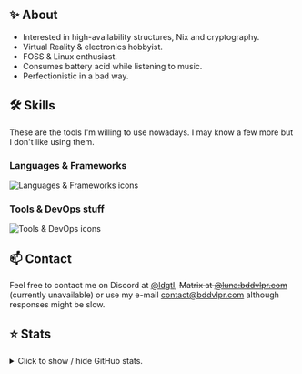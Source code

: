 ## ✨ About
- Interested in high-availability structures, Nix and cryptography.
- Virtual Reality & electronics hobbyist.
- FOSS & Linux enthusiast.
- Consumes battery acid while listening to music.
- Perfectionistic in a bad way.

## 🛠️ Skills
These are the tools I'm willing to use nowadays. I may know a few more but I don't like using them.
### Languages & Frameworks
![Languages & Frameworks icons](https://skillicons.dev/icons?i=rust,svelte,html,css,wasm,js,ts,tailwind,tauri,nodejs,bun,pnpm,nextjs,vite&theme=dark)

### Tools & DevOps stuff
![Tools & DevOps icons](https://skillicons.dev/icons?i=docker,kubernetes,nix,terraform,aws,gcp,cloudflare,workers,vercel,bash,githubactions,linux,neovim,vscode&theme=dark)

## 📫 Contact
Feel free to contact me on Discord at [@ldgtl](https://discord.com/users/932859041368125532), ~~Matrix at [@luna:bddvlpr.com](https://matrix.to/#/@luna:bddvlpr.com)~~ (currently unavailable) or use my e-mail [contact@bddvlpr.com](mailto:contact@bddvlpr.com) although responses might be slow.

## ⭐ Stats
<details>
  <summary>
    Click to show / hide GitHub stats.
  </summary>

  ![Modal 1](https://github-readme-stats.vercel.app/api?username=bddvlpr&theme=transparent&show_icons=true&hide_border=true&count_private=true)
  ![Modal 2](https://github-readme-stats.vercel.app/api/top-langs/?username=bddvlpr&theme=transparent&show_icons=true&hide_border=true&layout=compact)
  ![Modal 3](https://github-readme-streak-stats.herokuapp.com/?user=bddvlpr&theme=transparent&hide_border=true)
</details>
